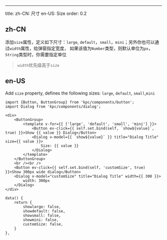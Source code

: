 ---
title: 
    zh-CN: 尺寸
    en-US: Size
order: 0.2

## zh-CN

添加`size`属性，定义如下尺寸：`large`, `default`，`small`，`mini`；另外你也可以通过`width`属性，给弹窗指定宽度，
如果该值为`Number`类型，则默认单位为`px`，`String`类型时，你需要指定单位

> `width`优先级高于`size`

## en-US

Add `size` property,  defines the following sizes: `large`, `default`, `small`,`mini`

```vdt
import {Button, ButtonGroup} from 'kpc/components/button';
import Dialog from 'kpc/components/dialog';

<div>
    <ButtonGroup>
        <template v-for={{ ['large', 'default', 'small', 'mini'] }}>
            <Button ev-click={{ self.set.bind(self, `show${value}`, true) }}>Show {{ value }} Dialog</Button>
            <Dialog v-model={{ `show${value}` }} title="Dialog Title" size={{ value }}>
                Size: {{ value }}
            </Dialog>
        </template>
    </ButtonGroup>
    <br /><br />
    <Button ev-click={{ self.set.bind(self, 'customSize', true) }}>Show 300px wide dialog</Button>
    <Dialog v-model="customSize" title="Dialog Title" width={{ 300 }}>
        width: 300px
    </Dialog>
</div>
```

```vue-data
data() {
    return {
        showlarge: false,
        showdefault: false,
        showsmall: false,
        showmini: false,
        customSize: false,
    }
},
```
